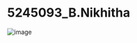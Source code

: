 # 5245093\_B.Nikhitha



<img src="https://raw.githubusercontent.com/nikhithabheemreddy/5245093\_B.Nikhitha/main/SDLC/Great%20Learning\_course.jpg" alt="image">





